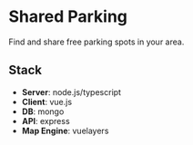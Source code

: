 # Shared Parking

Find and share free parking spots in your area.

## Stack
- **Server**: node.js/typescript
- **Client**: vue.js
- **DB**: mongo
- **API**: express
- **Map Engine**: vuelayers